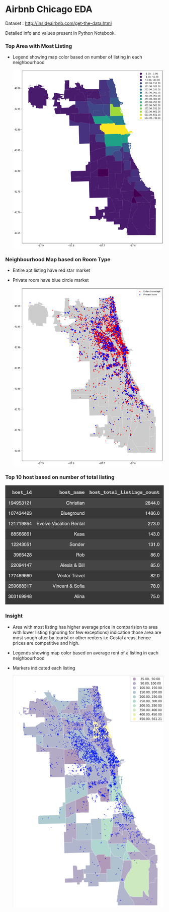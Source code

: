 # Airbnb Chicago EDA

Dataset : http://insideairbnb.com/get-the-data.html

Detailed info and values present in Python Notebook.

### Top Area with Most Listing

- Legend showing map color based on number of listing in each neighbourhood 

   ![Screenshot](https://github.com/9harshit/airbnb-chicago-eda/blob/main/top_area.png)
   
### Neighbourhood Map based on Room Type

- Entire apt listing have red star market
- Private room have blue circle market

   ![Screenshot](https://github.com/9harshit/airbnb-chicago-eda/blob/main/room_type.png)

### Top 10 host based on number of total listing

   ![Screenshot](https://github.com/9harshit/airbnb-chicago-eda/blob/main/top_host.png)

### Insight 

- Area with most listing has higher average price in comparision to area with lower listing (ignoring for few exceptions) indication those area are most sough after by tourist or other renters i.e Costal areas, hence prices are competitive and high.
- Legends showing map color based on average rent of a listing in each neighbourhood 
- Markers indicated each listing

   ![Screenshot](https://github.com/9harshit/airbnb-chicago-eda/blob/main/price_listing.png)
